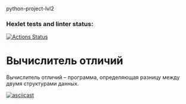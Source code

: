 python-project-lvl2

### Hexlet tests and linter status:
[![Actions Status](https://github.com/Dmitry-Zhiryakov/python-project-lvl2/workflows/hexlet-check/badge.svg)](https://github.com/Dmitry-Zhiryakov/python-project-lvl2/actions)

# Вычислитель отличий

Вычислитель отличий – программа, определяющая разницу между двумя структурами данных. 

[![asciicast](https://asciinema.org/a/5BAMDoyjpnkxHSLOCNaXq4ydB.svg)](https://asciinema.org/a/5BAMDoyjpnkxHSLOCNaXq4ydB)
